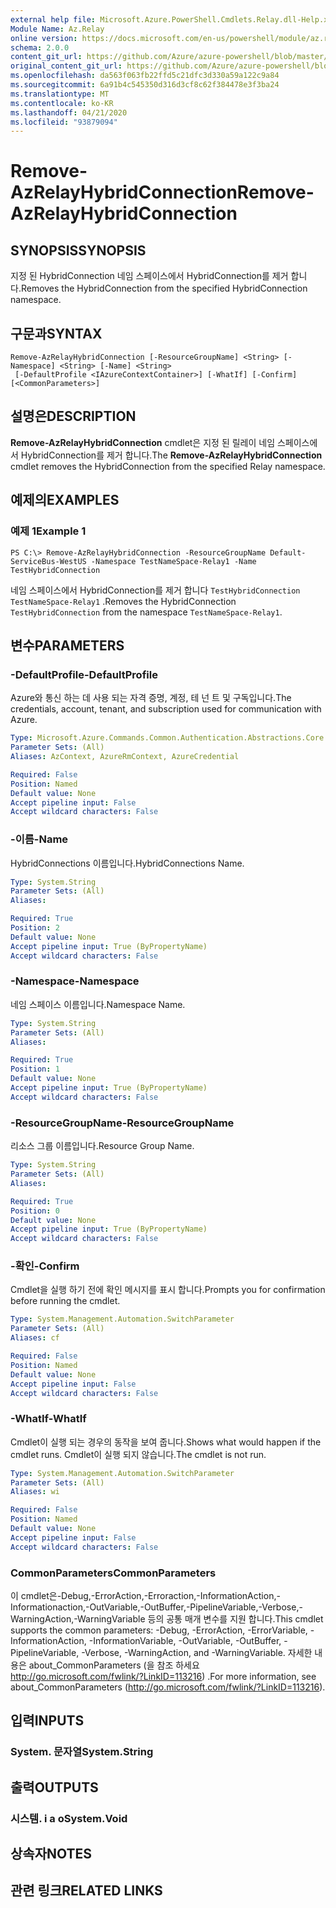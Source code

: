 ```yaml
---
external help file: Microsoft.Azure.PowerShell.Cmdlets.Relay.dll-Help.xml
Module Name: Az.Relay
online version: https://docs.microsoft.com/en-us/powershell/module/az.relay/remove-azrelayhybridconnection
schema: 2.0.0
content_git_url: https://github.com/Azure/azure-powershell/blob/master/src/Relay/Relay/help/Remove-AzRelayHybridConnection.md
original_content_git_url: https://github.com/Azure/azure-powershell/blob/master/src/Relay/Relay/help/Remove-AzRelayHybridConnection.md
ms.openlocfilehash: da563f063fb22ffd5c21dfc3d330a59a122c9a84
ms.sourcegitcommit: 6a91b4c545350d316d3cf8c62f384478e3f3ba24
ms.translationtype: MT
ms.contentlocale: ko-KR
ms.lasthandoff: 04/21/2020
ms.locfileid: "93879094"
---
```

# <span data-ttu-id="a6807-101">Remove-AzRelayHybridConnection</span><span class="sxs-lookup"><span data-stu-id="a6807-101">Remove-AzRelayHybridConnection</span></span>

## <span data-ttu-id="a6807-102">SYNOPSIS</span><span class="sxs-lookup"><span data-stu-id="a6807-102">SYNOPSIS</span></span>
<span data-ttu-id="a6807-103">지정 된 HybridConnection 네임 스페이스에서 HybridConnection를 제거 합니다.</span><span class="sxs-lookup"><span data-stu-id="a6807-103">Removes the HybridConnection from the specified HybridConnection namespace.</span></span>

## <span data-ttu-id="a6807-104">구문과</span><span class="sxs-lookup"><span data-stu-id="a6807-104">SYNTAX</span></span>

```
Remove-AzRelayHybridConnection [-ResourceGroupName] <String> [-Namespace] <String> [-Name] <String>
 [-DefaultProfile <IAzureContextContainer>] [-WhatIf] [-Confirm] [<CommonParameters>]
```

## <span data-ttu-id="a6807-105">설명은</span><span class="sxs-lookup"><span data-stu-id="a6807-105">DESCRIPTION</span></span>
<span data-ttu-id="a6807-106">**Remove-AzRelayHybridConnection** cmdlet은 지정 된 릴레이 네임 스페이스에서 HybridConnection를 제거 합니다.</span><span class="sxs-lookup"><span data-stu-id="a6807-106">The **Remove-AzRelayHybridConnection** cmdlet removes the HybridConnection from the specified Relay namespace.</span></span>

## <span data-ttu-id="a6807-107">예제의</span><span class="sxs-lookup"><span data-stu-id="a6807-107">EXAMPLES</span></span>

### <span data-ttu-id="a6807-108">예제 1</span><span class="sxs-lookup"><span data-stu-id="a6807-108">Example 1</span></span>
```
PS C:\> Remove-AzRelayHybridConnection -ResourceGroupName Default-ServiceBus-WestUS -Namespace TestNameSpace-Relay1 -Name TestHybridConnection
```

<span data-ttu-id="a6807-109">네임 스페이스에서 HybridConnection를 제거 합니다 `TestHybridConnection` `TestNameSpace-Relay1` .</span><span class="sxs-lookup"><span data-stu-id="a6807-109">Removes the HybridConnection `TestHybridConnection` from the namespace `TestNameSpace-Relay1`.</span></span>

## <span data-ttu-id="a6807-110">변수</span><span class="sxs-lookup"><span data-stu-id="a6807-110">PARAMETERS</span></span>

### <span data-ttu-id="a6807-111">-DefaultProfile</span><span class="sxs-lookup"><span data-stu-id="a6807-111">-DefaultProfile</span></span>
<span data-ttu-id="a6807-112">Azure와 통신 하는 데 사용 되는 자격 증명, 계정, 테 넌 트 및 구독입니다.</span><span class="sxs-lookup"><span data-stu-id="a6807-112">The credentials, account, tenant, and subscription used for communication with Azure.</span></span>

```yaml
Type: Microsoft.Azure.Commands.Common.Authentication.Abstractions.Core.IAzureContextContainer
Parameter Sets: (All)
Aliases: AzContext, AzureRmContext, AzureCredential

Required: False
Position: Named
Default value: None
Accept pipeline input: False
Accept wildcard characters: False
```

### <span data-ttu-id="a6807-113">-이름</span><span class="sxs-lookup"><span data-stu-id="a6807-113">-Name</span></span>
<span data-ttu-id="a6807-114">HybridConnections 이름입니다.</span><span class="sxs-lookup"><span data-stu-id="a6807-114">HybridConnections Name.</span></span>

```yaml
Type: System.String
Parameter Sets: (All)
Aliases:

Required: True
Position: 2
Default value: None
Accept pipeline input: True (ByPropertyName)
Accept wildcard characters: False
```

### <span data-ttu-id="a6807-115">-Namespace</span><span class="sxs-lookup"><span data-stu-id="a6807-115">-Namespace</span></span>
<span data-ttu-id="a6807-116">네임 스페이스 이름입니다.</span><span class="sxs-lookup"><span data-stu-id="a6807-116">Namespace Name.</span></span>

```yaml
Type: System.String
Parameter Sets: (All)
Aliases:

Required: True
Position: 1
Default value: None
Accept pipeline input: True (ByPropertyName)
Accept wildcard characters: False
```

### <span data-ttu-id="a6807-117">-ResourceGroupName</span><span class="sxs-lookup"><span data-stu-id="a6807-117">-ResourceGroupName</span></span>
<span data-ttu-id="a6807-118">리소스 그룹 이름입니다.</span><span class="sxs-lookup"><span data-stu-id="a6807-118">Resource Group Name.</span></span>

```yaml
Type: System.String
Parameter Sets: (All)
Aliases:

Required: True
Position: 0
Default value: None
Accept pipeline input: True (ByPropertyName)
Accept wildcard characters: False
```

### <span data-ttu-id="a6807-119">-확인</span><span class="sxs-lookup"><span data-stu-id="a6807-119">-Confirm</span></span>
<span data-ttu-id="a6807-120">Cmdlet을 실행 하기 전에 확인 메시지를 표시 합니다.</span><span class="sxs-lookup"><span data-stu-id="a6807-120">Prompts you for confirmation before running the cmdlet.</span></span>

```yaml
Type: System.Management.Automation.SwitchParameter
Parameter Sets: (All)
Aliases: cf

Required: False
Position: Named
Default value: None
Accept pipeline input: False
Accept wildcard characters: False
```

### <span data-ttu-id="a6807-121">-WhatIf</span><span class="sxs-lookup"><span data-stu-id="a6807-121">-WhatIf</span></span>
<span data-ttu-id="a6807-122">Cmdlet이 실행 되는 경우의 동작을 보여 줍니다.</span><span class="sxs-lookup"><span data-stu-id="a6807-122">Shows what would happen if the cmdlet runs.</span></span>
<span data-ttu-id="a6807-123">Cmdlet이 실행 되지 않습니다.</span><span class="sxs-lookup"><span data-stu-id="a6807-123">The cmdlet is not run.</span></span>

```yaml
Type: System.Management.Automation.SwitchParameter
Parameter Sets: (All)
Aliases: wi

Required: False
Position: Named
Default value: None
Accept pipeline input: False
Accept wildcard characters: False
```

### <span data-ttu-id="a6807-124">CommonParameters</span><span class="sxs-lookup"><span data-stu-id="a6807-124">CommonParameters</span></span>
<span data-ttu-id="a6807-125">이 cmdlet은-Debug,-ErrorAction,-Erroraction,-InformationAction,-Informationaction,-OutVariable,-OutBuffer,-PipelineVariable,-Verbose,-WarningAction,-WarningVariable 등의 공통 매개 변수를 지원 합니다.</span><span class="sxs-lookup"><span data-stu-id="a6807-125">This cmdlet supports the common parameters: -Debug, -ErrorAction, -ErrorVariable, -InformationAction, -InformationVariable, -OutVariable, -OutBuffer, -PipelineVariable, -Verbose, -WarningAction, and -WarningVariable.</span></span> <span data-ttu-id="a6807-126">자세한 내용은 about_CommonParameters (을 참조 하세요 http://go.microsoft.com/fwlink/?LinkID=113216) .</span><span class="sxs-lookup"><span data-stu-id="a6807-126">For more information, see about_CommonParameters (http://go.microsoft.com/fwlink/?LinkID=113216).</span></span>

## <span data-ttu-id="a6807-127">입력</span><span class="sxs-lookup"><span data-stu-id="a6807-127">INPUTS</span></span>

### <span data-ttu-id="a6807-128">System. 문자열</span><span class="sxs-lookup"><span data-stu-id="a6807-128">System.String</span></span>

## <span data-ttu-id="a6807-129">출력</span><span class="sxs-lookup"><span data-stu-id="a6807-129">OUTPUTS</span></span>

### <span data-ttu-id="a6807-130">시스템. i a o</span><span class="sxs-lookup"><span data-stu-id="a6807-130">System.Void</span></span>

## <span data-ttu-id="a6807-131">상속자</span><span class="sxs-lookup"><span data-stu-id="a6807-131">NOTES</span></span>

## <span data-ttu-id="a6807-132">관련 링크</span><span class="sxs-lookup"><span data-stu-id="a6807-132">RELATED LINKS</span></span>

